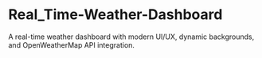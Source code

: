 # Real_Time-Weather-Dashboard
A real-time weather dashboard with modern UI/UX, dynamic backgrounds, and OpenWeatherMap API integration.
